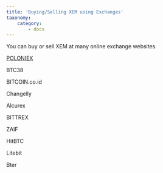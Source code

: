 ```yaml
---
title: 'Buying/Selling XEM using Exchanges'
taxonomy:
    category:
        - docs
---
```


You can buy or sell XEM at many online exchange websites.

[POLONIEX](https://poloniex.com/)

BTC38

BITCOIN.co.id

Changelly

Alcurex

BITTREX

ZAIF

HitBTC

Litebit

Bter
